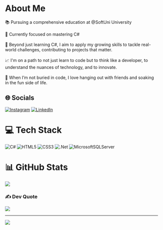 # About Me 
📚 Pursuing a comprehensive education at @SoftUni University<br><br>📌 Currently focused on mastering C#<br><br>🎯 Beyond just learning C#, I aim to apply my growing skills to tackle real-world challenges, contributing to projects that matter.<br><br>📈 I'm on a path to not just learn to code but to think like a developer, to understand the nuances of technology, and to innovate.<br><br>💎 When I’m not buried in code, I love hanging out with friends and soaking in the fun side of life.


## 🌐 Socials
[![Instagram](https://img.shields.io/badge/Instagram-%23E4405F.svg?logo=Instagram&logoColor=white)](https://instagram.com/nataliboevaa) [![LinkedIn](https://img.shields.io/badge/LinkedIn-%230077B5.svg?logo=linkedin&logoColor=white)](https://linkedin.com/in/natali-boeva-8b0a762b8) 

# 💻 Tech Stack 
![C#](https://img.shields.io/badge/c%23-%23239120.svg?style=flat&logo=csharp&logoColor=white) ![HTML5](https://img.shields.io/badge/html5-%23E34F26.svg?style=flat&logo=html5&logoColor=white) ![CSS3](https://img.shields.io/badge/css3-%231572B6.svg?style=flat&logo=css3&logoColor=white) ![.Net](https://img.shields.io/badge/.NET-5C2D91?style=flat&logo=.net&logoColor=white) ![MicrosoftSQLServer](https://img.shields.io/badge/Microsoft%20SQL%20Server-CC2927?style=flat&logo=microsoft%20sql%20server&logoColor=white)
# 📊 GitHub Stats
![](https://github-readme-streak-stats.herokuapp.com/?user=nataliboeva&theme=jolly&hide_border=true)<br/>

### ✍️ Dev Quote 
![](https://quotes-github-readme.vercel.app/api?type=horizontal&theme=radical)

---
[![](https://visitcount.itsvg.in/api?id=nataliboeva&icon=3&color=10)](https://visitcount.itsvg.in)

<!-- Proudly created with GPRM ( https://gprm.itsvg.in ) -->
